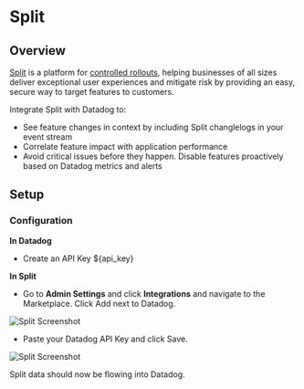 # Split

## Overview

<a href="http://www.split.io">Split</a> is a platform for <a href="http://www.split.io/articles/controlled-rollout">controlled rollouts</a>, helping businesses of all sizes deliver exceptional user experiences and mitigate risk by providing an easy, secure way to target features to customers.

Integrate Split with Datadog to:

 * See feature changes in context by including Split changlelogs in your event stream
 * Correlate feature impact with application performance
 * Avoid critical issues before they happen. Disable features proactively based on Datadog metrics and alerts

## Setup

### Configuration

**In Datadog**

 * Create an API Key <span class="hidden-api-key">${api_key}</span>

**In Split**

 * Go to **Admin Settings** and click **Integrations** and navigate to the Marketplace. Click Add next to Datadog.<br/>

![Split Screenshot](https://raw.githubusercontent.com/DataDog/integrations-extras/ilan/split-integration/split/images/in-split.png)

 * Paste your Datadog API Key and click Save.

![Split Screenshot](https://raw.githubusercontent.com/DataDog/integrations-extras/ilan/split-integration/split/images/integrations-datadog.png)

Split data should now be flowing into Datadog.
